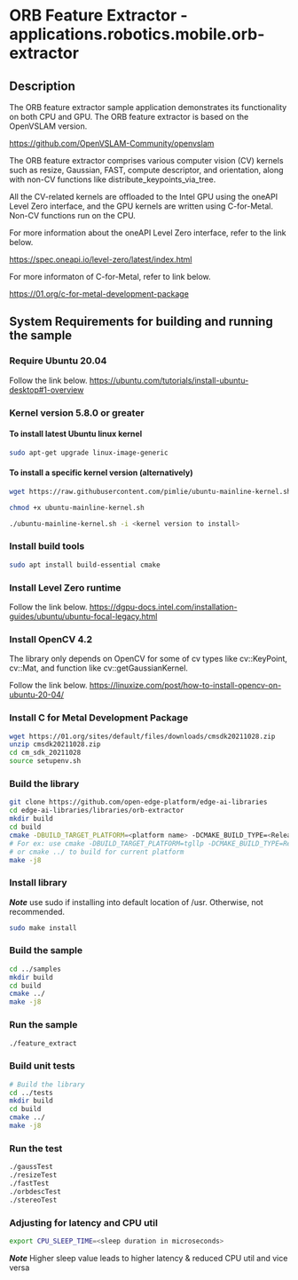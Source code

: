 # ORB Feature Extractor - applications.robotics.mobile.orb-extractor

Description
-----------------------------------------------------------------------------
The ORB feature extractor sample application demonstrates its functionality on both CPU and GPU. The ORB feature extractor is based on the OpenVSLAM version.

https://github.com/OpenVSLAM-Community/openvslam

The ORB feature extractor comprises various computer vision (CV) kernels such as resize, Gaussian, FAST, compute descriptor, and orientation, along with non-CV functions like distribute_keypoints_via_tree.

All the CV-related kernels are offloaded to the Intel GPU using the oneAPI Level Zero interface, and the GPU kernels are written using C-for-Metal. Non-CV functions run on the CPU.

For more information about the oneAPI Level Zero interface, refer to the link below.

https://spec.oneapi.io/level-zero/latest/index.html

For more informaton of C-for-Metal, refer to link below.

https://01.org/c-for-metal-development-package


System Requirements for building and running the sample
-----------------------------------------------------------------------------

### Require Ubuntu 20.04
Follow the link below.
https://ubuntu.com/tutorials/install-ubuntu-desktop#1-overview

### Kernel version 5.8.0 or greater

#### To install latest Ubuntu linux kernel

```bash  
sudo apt-get upgrade linux-image-generic 
```

#### To install a specific kernel version (alternatively)
 ```bash
wget https://raw.githubusercontent.com/pimlie/ubuntu-mainline-kernel.sh/master/ubuntu-mainline-kernel.sh
```
```bash
chmod +x ubuntu-mainline-kernel.sh
```
```bash
./ubuntu-mainline-kernel.sh -i <kernel version to install>
```

### Install build tools
```bash
sudo apt install build-essential cmake
```

### Install Level Zero runtime
Follow the link below.
https://dgpu-docs.intel.com/installation-guides/ubuntu/ubuntu-focal-legacy.html

### Install OpenCV 4.2
The library only depends on OpenCV for some of cv types like cv::KeyPoint, cv::Mat,
and function like cv::getGaussianKernel.  

Follow the link below.
https://linuxize.com/post/how-to-install-opencv-on-ubuntu-20-04/

### Install C for Metal Development Package
```bash
wget https://01.org/sites/default/files/downloads/cmsdk20211028.zip
unzip cmsdk20211028.zip
cd cm_sdk_20211028
source setupenv.sh
```

### Build the library
```bash
git clone https://github.com/open-edge-platform/edge-ai-libraries
cd edge-ai-libraries/libraries/orb-extractor
mkdir build
cd build
cmake -DBUILD_TARGET_PLATFORM=<platform name> -DCMAKE_BUILD_TYPE=<Release/Debug> -DCMAKE_INSTALL_PATH=<path to installation folder> ../ 
# For ex: use cmake -DBUILD_TARGET_PLATFORM=tgllp -DCMAKE_BUILD_TYPE=Release ../ to build for tigerlake
# or cmake ../ to build for current platform
make -j8
```
### Install library

***Note*** use sudo if installing into default location of /usr. Otherwise, not recommended.
```bash
sudo make install
```
### Build the sample
```bash
cd ../samples
mkdir build
cd build
cmake ../
make -j8
```
### Run the sample
```bash
./feature_extract
```
### Build unit tests
```bash
# Build the library
cd ../tests
mkdir build
cd build
cmake ../
make -j8
```
### Run the test
```bash
./gaussTest
./resizeTest
./fastTest
./orbdescTest
./stereoTest
```

### Adjusting for latency and CPU util
```bash
export CPU_SLEEP_TIME=<sleep duration in microseconds>
```
***Note*** Higher sleep value leads to higher latency & reduced CPU util and vice versa
